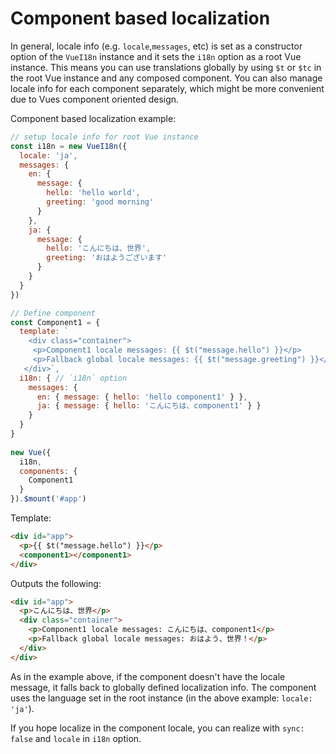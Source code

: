 # Component based localization

In general, locale info (e.g. `locale`,`messages`, etc) is set as a constructor option of the `VueI18n` instance and it sets the `i18n` option as a root Vue instance. This means you can use translations globally by using `$t` or `$tc` in the root Vue instance and any composed component.
You can also manage locale info for each component separately, which might be more convenient due to Vues component oriented design.

Component based localization example:

```javascript
// setup locale info for root Vue instance
const i18n = new VueI18n({
  locale: 'ja',
  messages: {
    en: {
      message: {
        hello: 'hello world',
        greeting: 'good morning'
      }
    },
    ja: {
      message: {
        hello: 'こんにちは、世界',
        greeting: 'おはようございます'
      }
    }
  }
})

// Define component
const Component1 = {
  template: `
    <div class="container">
     <p>Component1 locale messages: {{ $t("message.hello") }}</p>
     <p>Fallback global locale messages: {{ $t("message.greeting") }}</p>
   </div>`,
  i18n: { // `i18n` option
    messages: {
      en: { message: { hello: 'hello component1' } },
      ja: { message: { hello: 'こんにちは、component1' } }
    }
  }
}
      
new Vue({
  i18n,
  components: {
    Component1
  }
}).$mount('#app')
```

Template:

```html
<div id="app">
  <p>{{ $t("message.hello") }}</p>
  <component1></component1>
</div>
```

Outputs the following:

```html
<div id="app">
  <p>こんにちは、世界</p>
  <div class="container">
    <p>Component1 locale messages: こんにちは、component1</p>
    <p>Fallback global locale messages: おはよう、世界！</p>
  </div>
</div>
```

As in the example above, if the component doesn't have the locale message, it falls back to globally defined localization info. The component uses the language set in the root instance (in the above example: `locale: 'ja'`). 

If you hope localize in the component locale, you can realize with `sync: false` and `locale` in `i18n` option.
